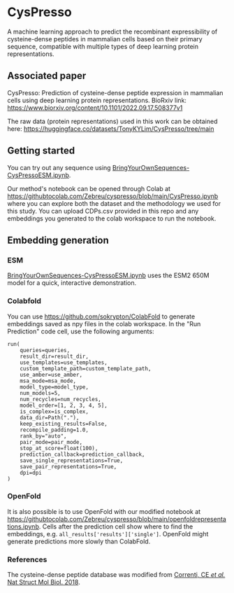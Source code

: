 # CysPresso
A machine learning approach to predict the recombinant expressibility of cysteine-dense peptides in mammalian cells based on their primary sequence, compatible with multiple types of deep learning protein representations.

## Associated paper

CysPresso: Prediction of cysteine-dense peptide expression in mammalian cells using deep learning protein representations. BioRxiv link: https://www.biorxiv.org/content/10.1101/2022.09.17.508377v1

The raw data (protein representations) used in this work can be obtained here: https://huggingface.co/datasets/TonyKYLim/CysPresso/tree/main

## Getting started

You can try out any sequence using [BringYourOwnSequences-CysPressoESM.ipynb](https://githubtocolab.com/Zebreu/cyspresso/blob/main/BringYourOwnSequences-CysPressoESM.ipynb).

Our method's notebook can be opened through Colab at https://githubtocolab.com/Zebreu/cyspresso/blob/main/CysPresso.ipynb where you can explore both the dataset and the methodology we used for this study. You can upload CDPs.csv provided in this repo and any embeddings you generated to the colab workspace to run the notebook. 

## Embedding generation

### ESM

[BringYourOwnSequences-CysPressoESM.ipynb](https://githubtocolab.com/Zebreu/cyspresso/blob/main/BringYourOwnSequences-CysPressoESM.ipynb) uses the ESM2 650M model for a quick, interactive demonstration. 

### Colabfold
You can use https://github.com/sokrypton/ColabFold to generate embeddings saved as npy files in the colab workspace. In the "Run Prediction" code cell, use the following arguments:
```
run(
    queries=queries,
    result_dir=result_dir,
    use_templates=use_templates,
    custom_template_path=custom_template_path,
    use_amber=use_amber,
    msa_mode=msa_mode,    
    model_type=model_type,
    num_models=5,
    num_recycles=num_recycles,
    model_order=[1, 2, 3, 4, 5],
    is_complex=is_complex,
    data_dir=Path("."),
    keep_existing_results=False,
    recompile_padding=1.0,
    rank_by="auto",
    pair_mode=pair_mode,
    stop_at_score=float(100),
    prediction_callback=prediction_callback,
    save_single_representations=True,
    save_pair_representations=True,
    dpi=dpi
)
```
### OpenFold
It is also possible is to use OpenFold with our modified notebook at https://githubtocolab.com/Zebreu/cyspresso/blob/main/openfoldrepresentations.ipynb.
Cells after the prediction cell show where to find the embeddings, e.g. `all_results['results']['single']`.
OpenFold might generate predictions more slowly than ColabFold.

### References
The cysteine-dense peptide database was modified from [Correnti, CE *et al.* Nat Struct Mol Biol. 2018](https://rdcu.be/cVOc2).
